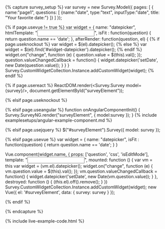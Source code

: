 <script src="https://code.jquery.com/ui/1.11.4/jquery-ui.min.js"></script>
<link href="http://ajax.googleapis.com/ajax/libs/jqueryui/1.8.18/themes/mint-choc/jquery-ui.css" type="text/css" rel="stylesheet" /> 


{% capture survey_setup %}
var survey = new Survey.Model({
    pages: [
        { name:"page1", questions: [
            {name:"date", type:"text", inputType:"date", title: "Your favorite date:"}
        ]}
    ]
});

{% if page.usevue != true %}
var widget = {
    name: "datepicker",
    htmlTemplate: "<input id='widget-datepicker' type='text'>",
    isFit : function(question) { return question.name == 'date'; },
    afterRender: function(question, el) {
{% if page.useknockout %}
        var widget = $(el).datepicker();
{% else %}
        var widget = $(el).find('#widget-datepicker').datepicker();
{% endif %}
        widget.on("change", function (e) {
            question.value = $(this).val();
        });
        question.valueChangedCallback = function() {
            widget.datepicker('setDate', new Date(question.value));
        }
    }
}
Survey.CustomWidgetCollection.Instance.addCustomWidget(widget);
{% endif %}

{% if page.usereact %}
ReactDOM.render(<Survey.Survey model={survey}/>, document.getElementById("surveyElement"));

{% elsif page.useknockout %}

{% elsif page.useangular %}
function onAngularComponentInit() {
    Survey.SurveyNG.render("surveyElement", {
        model:survey
    });
}
{% include examplesetups/angular-example-component.md %}

{% elsif page.usejquery %}
$("#surveyElement").Survey({
    model: survey
});

{% elsif page.usevue %}
var widget = {
    name: "datepicker",
    isFit : function(question) { return question.name == 'date'; }
}

Vue.component(widget.name, {
    props: ['question', 'css', 'isEditMode'],
    template: "<input id='widget-datepicker' type='text'>",
    mounted: function () {
        var vm = this
        var widget = $(vm.$el).datepicker();
        widget.on("change", function (e) {
            vm.question.value = $(this).val();
        });
        vm.question.valueChangedCallback = function() {
            widget.datepicker('setDate', new Date(vm.question.value));
        }
    },
    destroyed: function () {
        $(this.$el).off().remove();
    }
})
Survey.CustomWidgetCollection.Instance.addCustomWidget(widget);
new Vue({ el: '#surveyElement', data: { survey: survey } });

{% endif %}


{% endcapture %}

{% include live-example-code.html %}
